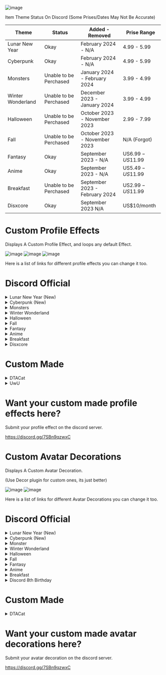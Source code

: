 ![image](https://github.com/DTACat/Custom-Effects-And-Decorations-Discord-Theme/assets/141873540/4b98f54c-ab33-4468-938c-e4aa17cedd2e)

Item Theme Status On Discord
(Some Prises/Dates May Not Be Accurate)

| Theme | Status | Added - Removed | Prise Range |
| --- | --- | --- | --- |
| Lunar New Year | Okay | February 2024 - N/A | 4.99 - 5.99 |
| Cyberpunk | Okay | February 2024 - N/A | 4.99 - 5.99 |
| Monsters | Unable to be Perchased | January 2024 - February 2024 | 3.99 - 4.99 |
| Winter Wonderland | Unable to be Perchased | December 2023 - January 2024 | 3.99 - 4.99 |
| Halloween | Unable to be Perchased | October 2023 - November 2023 | 2.99 - 7.99 |
| Fall | Unable to be Perchased | October 2023 - November 2023 | N/A (Forgot) |
| Fantasy | Okay | September 2023 - N/A | US$6.99 - US$11.99 |
| Anime | Okay | September 2023 - N/A | US$5.49 - US$11.99 |
| Breakfast | Unable to be Perchased | September 2023 - February 2024 | US$2.99 - US$11.99 |
| Disxcore | Okay | September 2023 N/A | US$10/month |

# Custom Profile Effects
Displays A Custom Profile Effect, and loops any default Effect.

![image](https://cdn.discordapp.com/attachments/1136130967128514613/1168426639038873600/Untitled_video_-_Made_with_Clipchamp_23.gif?ex=6551b91b&is=653f441b&hm=2ef2263a113594fac348248d0e3f14c12c421aa3a38d98af36bda5ceef6a9f69&)
![image](https://github.com/DTACat/Custom-Profile-Effects-Discord-Theme/assets/141873540/570705cf-e5c4-43fc-b337-5cace94f223a)
![image](https://github.com/DTACat/Custom-Effects-And-Decorations-Discord-Theme/assets/141873540/b3bfea1b-a004-4048-904d-df04523387e3)

Here is a list of links for different profile effects you can change it too.


  
# Discord Official

<details>

<summary>Lunar New Year (New)</summary>

![image](https://github.com/DTACat/Custom-Effects-And-Decorations-Discord-Theme/assets/141873540/78730946-e6b4-4f34-810c-5839f63aa3f4)

## Dragon Dance

![image](https://github.com/DTACat/Custom-Effects-And-Decorations-Discord-Theme/assets/141873540/3402d484-90fc-43c8-a844-c24427e001ef)

intro: https://cdn.discordapp.com/assets/profile_effects/effects/2024-02-06/dragon-dance/intro_02c49bbfe7.png

loop: https://cdn.discordapp.com/assets/profile_effects/effects/2024-02-05/dragon-dance/loop.png

## Fortune Flurry

![image](https://github.com/DTACat/Custom-Effects-And-Decorations-Discord-Theme/assets/141873540/513f9ceb-4918-4ce0-969f-5a9a56fc2680)

intro: https://cdn.discordapp.com/assets/profile_effects/effects/2024-02-01/fortune-flurry/intro.png

loop: https://cdn.discordapp.com/assets/profile_effects/effects/2024-02-02/fortune-flurry/loop.png

## Midnight Celebration

![image](https://github.com/DTACat/Custom-Effects-And-Decorations-Discord-Theme/assets/141873540/f120cb2a-d1d3-4de8-b178-9580718e44b0)

frame: https://cdn.discordapp.com/assets/profile_effects/effects/2024-02-01/midnight-celebration/frame.png

intro: https://cdn.discordapp.com/assets/profile_effects/effects/2024-02-01/midnight-celebration/intro.png

fireworks: https://cdn.discordapp.com/assets/profile_effects/effects/2024-02-01/midnight-celebration/fireworks.png

</details>

<details>

<summary>Cyberpunk (New)</summary>

![image](https://github.com/DTACat/Custom-Effects-And-Decorations-Discord-Theme/assets/141873540/8d158021-32bb-4930-8ec1-287e749165fc)

## Nightrunner

![image](https://github.com/DTACat/Custom-Effects-And-Decorations-Discord-Theme/assets/141873540/75ed9c58-611b-47fb-88ac-26299b74ed48)

intro: https://cdn.discordapp.com/assets/profile_effects/effects/2024-1-18/cyberpunk-nightrunner/intro.png

idle: https://cdn.discordapp.com/assets/profile_effects/effects/2024-1-18/cyberpunk-nightrunner/idle.png

## Uplink Error

![image](https://github.com/DTACat/Custom-Effects-And-Decorations-Discord-Theme/assets/141873540/8abcce7a-8057-42f8-b9dd-78da5d16373d)

intro: https://cdn.discordapp.com/assets/profile_effects/effects/2024-1-18/cyberpunk-uplinkerror/intro.png

idle: https://cdn.discordapp.com/assets/profile_effects/effects/2024-1-18/cyberpunk-uplinkerror/idle.png

</details>

<details>

<summary>Monsters</summary>

![image](https://github.com/DTACat/Custom-Effects-And-Decorations-Discord-Theme/assets/141873540/fb3affe8-326c-48df-a430-6d576f6679be)

## Goozilla

![image](https://github.com/DTACat/Custom-Effects-And-Decorations-Discord-Theme/assets/141873540/a84468a2-6d1c-4a9d-bcb7-4456c8a6d0e2)

intro-claw: https://cdn.discordapp.com/assets/profile_effects/effects/2023-11-29/goozilla/intro-claw.png

intro-slime: https://cdn.discordapp.com/assets/profile_effects/effects/2023-11-29/goozilla/intro-slime.png

loop: https://cdn.discordapp.com/assets/profile_effects/effects/2023-11-29/goozilla/loop.png

## Heartzilla

![image](https://github.com/DTACat/Custom-Effects-And-Decorations-Discord-Theme/assets/141873540/1edde4a4-e174-4025-a499-8bd5e311b9f5)

intro: https://cdn.discordapp.com/assets/profile_effects/effects/2023-11-30/heartzilla/intro.png

loop: https://cdn.discordapp.com/assets/profile_effects/effects/2023-11-29/heartzilla/loop.png

## Monster Pop

![image](https://github.com/DTACat/Custom-Effects-And-Decorations-Discord-Theme/assets/141873540/a1810658-db6f-4e59-95bd-18aecd14e460)

intro-glass: https://cdn.discordapp.com/assets/profile_effects/effects/2023-11-30/monster-pop/intro-glass.png

intro-monster: https://cdn.discordapp.com/assets/profile_effects/effects/2023-11-30/monster-pop/intro-monster.png

loop: https://cdn.discordapp.com/assets/profile_effects/effects/2023-11-29/monster-pop/loop.png

</details>

<details>
<summary>Winter Wonderland</summary>

![image](https://github.com/DTACat/Custom-Effects-And-Decorations-Discord-Theme/assets/141873540/023f7647-a73e-46e6-be36-5cfb34969d09)

## Deck the Halls

![image](https://github.com/DTACat/Custom-Effects-And-Decorations-Discord-Theme/assets/141873540/cbb117ea-c64e-4cc2-b29c-24c7558f05ff)

intro: https://cdn.discordapp.com/assets/profile_effects/effects/2023-11-28/deck-the-halls/intro.png

loop: https://cdn.discordapp.com/assets/profile_effects/effects/2023-11-22/deck-the-halls/loop.png

## Snowy Shenanigans

![image](https://github.com/DTACat/Custom-Effects-And-Decorations-Discord-Theme/assets/141873540/2502f44d-4b61-49a8-90d8-20c8635fae39)

intro: https://cdn.discordapp.com/assets/profile_effects/effects/2023-11-28/snowy-shenanigans/intro.png

loop: https://cdn.discordapp.com/assets/profile_effects/effects/2023-11-22/snowy-shenanigans/loop.png

</details>

<details>

<summary>Halloween</summary>

# Halloween

Fright and delight your friends, strangers and friendly strangers.

## Ghoulish Graffiti

<details>
<summary>Preview</summary>

![image](https://cdn.discordapp.com/attachments/1136130967128514613/1168676717955649566/punk-girl_thumbnail.png)

</details>

intro: https://cdn.discordapp.com/assets/profile_effects/effects/2023-10-11/punk-girl/intro.png

loop: https://cdn.discordapp.com/assets/profile_effects/effects/2023-10-11/punk-girl/loop.png

## Zombie Slime

<details>
<summary>Preview</summary>

![image](https://cdn.discordapp.com/attachments/1136130967128514613/1168677178746081300/zombie-slime_thumbnail.png)

</details>

intro: https://cdn.discordapp.com/assets/profile_effects/effects/b17d139f2e9/zombie-slime/intro.png

pixel intro: https://cdn.discordapp.com/attachments/1136130967128514613/1173496129678233731/Zombie_Pix_Intro.gif

loop: https://cdn.discordapp.com/assets/profile_effects/effects/b17d139f2e9/zombie-slime/loop.png

<details>
<summary>Others</summary>

### Blue (Custom)

intro: https://cdn.discordapp.com/attachments/1136130967128514613/1172414568270659644/Blue_Zombie_Intro.gif

pixel intro: https://cdn.discordapp.com/attachments/1136130967128514613/1173494762788110357/Blue_Zombie_Pix_Intro.gif

loop: https://cdn.discordapp.com/attachments/1136130967128514613/1172416315680641024/Blue_Zombie_Loop.gif

### Red (Custom)

intro: https://cdn.discordapp.com/attachments/1136130967128514613/1172414969455841330/Red_Zombie_Intro.gif

loop: https://cdn.discordapp.com/attachments/1136130967128514613/1172417533752639530/Red_Zombie_Loop.gif

### Purple (Custom)

intro: https://cdn.discordapp.com/attachments/1136130967128514613/1172415738372427836/Purple_Zombie_Intro.gif

loop: https://cdn.discordapp.com/attachments/1136130967128514613/1172417045732802621/Purple_Zombie_Loop.gif

</details>

## Dark Omens

<details>
<summary>Preview</summary>

![image](https://cdn.discordapp.com/attachments/1136130967128514613/1168677979728126032/ghost-skull_thumbnail.png)

</details>

intro: https://cdn.discordapp.com/assets/profile_effects/effects/b17d139f2e9/ghost-skull/intro.png

loop: https://cdn.discordapp.com/assets/profile_effects/effects/b17d139f2e9/ghost-skull/loop.png

</details>

<details>
  
<summary>Fall</summary>

# Fall

There’s a calm and cosy vibe in the air.

## Fall Foliage

<details>
<summary>Preview</summary>

![image](https://cdn.discordapp.com/attachments/1136130967128514613/1168678906723835934/leaves_thumbnail.png)

</details>

intro-branch: https://cdn.discordapp.com/assets/profile_effects/effects/2023-10-11/leaves/intro-branch.png

intro-leaves: https://cdn.discordapp.com/assets/profile_effects/effects/2023-10-11/leaves/intro-leaves.png

loop: https://cdn.discordapp.com/assets/profile_effects/effects/2023-10-11/leaves/loop.png

## Lilypad Life

<details>
<summary>Preview</summary>

![image](https://cdn.discordapp.com/attachments/1136130967128514613/1168679507025215538/rain_thumbnail.png)

</details>

intro: https://cdn.discordapp.com/assets/profile_effects/effects/2023-9-25/rain/intro.png

loop: https://cdn.discordapp.com/assets/profile_effects/effects/2023-9-25/rain/loop.png

</details>

<details>

<summary>Fantasy</summary>

![image](https://github.com/DTACat/Custom-Effects-And-Decorations-Discord-Theme/assets/141873540/1cdb9f20-472c-4c37-80ef-530812cad8b1)

## Hydro Blast

![image](https://github.com/DTACat/Custom-Effects-And-Decorations-Discord-Theme/assets/141873540/b12451e2-95f0-4b4e-9cac-f11295c7c3cc)

intro: https://cdn.discordapp.com/assets/profile_effects/effects/b17d139f2e9/splash/intro.png

loop: https://cdn.discordapp.com/assets/profile_effects/effects/b17d139f2e9/splash/loop.png

## Sakura Dreams

![image](https://github.com/DTACat/Custom-Effects-And-Decorations-Discord-Theme/assets/141873540/9f0e14e4-c17c-49e2-bf37-547954f79bb2)

intro: https://cdn.discordapp.com/assets/profile_effects/effects/2023-10-5/sakura/intro.png

loop: https://cdn.discordapp.com/assets/profile_effects/effects/2e46d5d2d9e/sakura/loop.png

<details>
<summary>Help</summary>

replace the

"--profile-effect-image: url("https://cdn.discordapp.com/assets/profile_effects/effects/b17d139f2e9/ghost-skull/intro.png");"

on line 18, with

"--profile-effect-image: url("https://cdn.discordapp.com/assets/profile_effects/effects/2023-10-5/sakura/intro.png"), url("https://cdn.discordapp.com/assets/profile_effects/effects/2e46d5d2d9e/sakura/loop.png");"

</details>

## Mystic Vines

![image](https://github.com/DTACat/Custom-Effects-And-Decorations-Discord-Theme/assets/141873540/ebc1d455-e9ed-4893-a9aa-9eb3b0e15071)

intro: https://cdn.discordapp.com/assets/profile_effects/effects/2023-10-11/vines/intro.png

intro-glow: https://cdn.discordapp.com/assets/profile_effects/effects/2023-10-11/vines/intro-glow.png

loop: https://cdn.discordapp.com/assets/profile_effects/effects/2023-10-11/vines/loop.png

<details>
<summary>Help</summary>

replace the

"--profile-effect-image: url("https://cdn.discordapp.com/assets/profile_effects/effects/b17d139f2e9/ghost-skull/intro.png");"

on line 18, with

"--profile-effect-image: url("https://cdn.discordapp.com/assets/profile_effects/effects/2023-10-11/vines/intro.png"), url("https://cdn.discordapp.com/assets/profile_effects/effects/2023-10-11/vines/intro-glow.png"), url("https://cdn.discordapp.com/assets/profile_effects/effects/2023-10-11/vines/loop.png");"

</details>

## Pixie Dust

![image](https://github.com/DTACat/Custom-Effects-And-Decorations-Discord-Theme/assets/141873540/31891da1-a297-4513-b387-e822d33187a8)

loop: https://cdn.discordapp.com/assets/profile_effects/effects/b17d139f2e9/fairy/loop.png

</details>

<details>

<summary>Anime</summary>

![image](https://github.com/DTACat/Custom-Effects-And-Decorations-Discord-Theme/assets/141873540/e669e275-430f-4b65-9565-8c1420918127)

## Magic Hearts

![image](https://github.com/DTACat/Custom-Effects-And-Decorations-Discord-Theme/assets/141873540/4ead59df-57bb-4272-a6aa-c0686dbad107)

intro: https://cdn.discordapp.com/assets/profile_effects/effects/b17d139f2e9/magic-girl/intro.png

loop: https://cdn.discordapp.com/assets/profile_effects/effects/b17d139f2e9/magic-girl/loop.png

## Shater (Broken)

![image](https://github.com/DTACat/Custom-Effects-And-Decorations-Discord-Theme/assets/141873540/ed039480-df47-4c33-aa32-74948f844524)

intro: https://cdn.discordapp.com/assets/profile_effects/effects/2023-10-5/earthquake/intro.png

loop: https://cdn.discordapp.com/assets/profile_effects/effects/2e46d5d2d9e/earthquake/loop.png

## Shuriken Strike (Broken)

![image](https://github.com/DTACat/Custom-Effects-And-Decorations-Discord-Theme/assets/141873540/372bdccc-f198-4759-a01f-dd5ce6765806)

intro: https://cdn.discordapp.com/assets/profile_effects/effects/2023-10-5/shuriken/intro.png

loop: https://cdn.discordapp.com/assets/profile_effects/effects/2e46d5d2d9e/shuriken/loop.png

## Power Surge

![image](https://github.com/DTACat/Custom-Effects-And-Decorations-Discord-Theme/assets/141873540/527ea2b8-2d55-4b5c-9c2d-0d35cf16a6d4)

intro: https://cdn.discordapp.com/assets/profile_effects/effects/2023-9-25/sayan/intro.png

loop: https://cdn.discordapp.com/assets/profile_effects/effects/2023-9-25/sayan/loop.png

## Energy Effect

![image](https://github.com/DTACat/Custom-Effects-And-Decorations-Discord-Theme/assets/141873540/82262d57-9311-4fbb-8254-d7cc0ec0176f)

image: https://cdn.discordapp.com/attachments/1136130967128514613/1172632400040316978/Energy_Effect_Remake.png

</details>

<details>

<summary>Breakfast</summary>

![image](https://github.com/DTACat/Custom-Effects-And-Decorations-Discord-Theme/assets/141873540/3abab467-9824-4409-8a93-4b6da756869a)

## Discord-Os

![image](https://github.com/DTACat/Custom-Effects-And-Decorations-Discord-Theme/assets/141873540/4b7be432-e7d5-480f-9a2f-6d39280999ab)

intro: https://cdn.discordapp.com/assets/profile_effects/effects/2023-9-25/cereal/intro.png

loop: https://cdn.discordapp.com/assets/profile_effects/effects/2023-9-25/cereal/loop.png

## Breakfast Plate

![image](https://github.com/DTACat/Custom-Effects-And-Decorations-Discord-Theme/assets/141873540/d6c1b508-3880-4c6d-97e6-9a1603d5988a)

intro: https://cdn.discordapp.com/assets/profile_effects/effects/2023-9-25/plate/intro.png

loop: https://cdn.discordapp.com/assets/profile_effects/effects/2023-9-25/plate/loop.png

</details>

<details>

<summary>Disxcore</summary>

![image](https://github.com/DTACat/Custom-Effects-And-Decorations-Discord-Theme/assets/141873540/30e4eaa1-b60f-449d-ad66-5843bd52079c)

## Boost Relic

![image](https://github.com/DTACat/Custom-Effects-And-Decorations-Discord-Theme/assets/141873540/fb50630f-83a6-4a40-8bdd-3165a2d05b2f)

intro: https://cdn.discordapp.com/assets/profile_effects/effects/2023-11-7/boost-relic/intro.png

loop: https://cdn.discordapp.com/assets/profile_effects/effects/2023-11-7/boost-relic/loop.png

## Cyberspace

![image](https://github.com/DTACat/Custom-Effects-And-Decorations-Discord-Theme/assets/141873540/f549bd26-8cc8-4545-b600-a6b0dba34222)

intro: https://cdn.discordapp.com/assets/profile_effects/effects/2023-11-7/cyberspace/intro.png

loop: https://cdn.discordapp.com/assets/profile_effects/effects/2023-11-7/cyberspace/loop.png

</details>

  
# Custom Made

<details>
  
<summary>DTACat</summary>

# DTACat

![image](https://github.com/DTACat/Custom-Effects-And-Decorations-Discord-Theme/assets/141873540/c4d0be0d-0891-4b51-98b5-e3a504902d0c)

## DTACat

![image](https://github.com/DTACat/Custom-Effects-And-Decorations-Discord-Theme/assets/141873540/08e02751-7814-4162-85bb-be3c176fd9e1)

image: https://media.discordapp.net/attachments/1136130967128514613/1169088009329709166/DTACatEffect.png

## DTACat Old

<details>
<summary>Preview</summary>

![image](https://cdn.discordapp.com/attachments/1136130967128514613/1168721520667918447/DTACat_thumbnail.png)

</details>

image: https://media.discordapp.net/attachments/1136130967128514613/1168713612425170964/image.png

</details>

<details>

<summary>UwU</summary>

# UwU

## Heart

<details>
<summary>Preview</summary>

![image](https://media.discordapp.net/attachments/1136130967128514613/1170228593457102909/image.png)

</details>

image: https://cdn.discordapp.com/attachments/1136130967128514613/1170217397823754320/Frame_6.png

</details>

# Want your custom made profile effects here?

Submit your profile effect on the discord server.

https://discord.gg/7SBn9qzwxC

</details>

# Custom Avatar Decorations
Displays A Custom Avatar Decoration.

(Use Decor plugin for custom ones, its just better)

![image](https://github.com/DTACat/Custom-Effects-And-Decorations-Discord-Theme/assets/141873540/374b89df-d87f-4801-81d9-1979efc83780)
![image](https://github.com/DTACat/Custom-Effects-And-Decorations-Discord-Theme/assets/141873540/ae7acaa3-2dc8-4dd2-91aa-2e09ed398691)

Here is a list of links for different Avatar Decorations you can change it too.

  
# Discord Official

<details>

<summary>Lunar New Year (New)</summary>

## Fan Flourish

https://cdn.discordapp.com/avatar-decoration-presets/a_9d2ff9685be0c668ef6990b0035fac17.png?size=240&passthrough=true

## Lunar Lanterns

https://cdn.discordapp.com/avatar-decoration-presets/a_63b29ec5b1ea6bb01c2251049838d822.png?size=240&passthrough=true

## Firecrackers

https://cdn.discordapp.com/avatar-decoration-presets/a_0f4f1b40921ce680b60007e94427d1f2.png?size=240&passthrough=true

## Dragon's Smile

https://cdn.discordapp.com/avatar-decoration-presets/a_445566ed965b2c1632a5b45c92f32d11.png?size=240&passthrough=true

## Lucky Envelopes

https://cdn.discordapp.com/avatar-decoration-presets/a_1b1df0ae8c2d34afd85da5c22a0d761a.png?size=240&passthrough=true

## Koi Pond

https://cdn.discordapp.com/avatar-decoration-presets/a_50b440810b1bbd89f6284f36d40ad0af.png?size=240&passthrough=true

</details>

<details>

<summary>Cyberpunk (New)</summary>

## Glitch:

https://cdn.discordapp.com/avatar-decoration-presets/a_e90ebc0114e7bdc30353c8b11953ea41.png?size=240&passthrough=true

## Cybernetic

https://cdn.discordapp.com/avatar-decoration-presets/a_c6b3bc1dc49e5b284dca0b6437831004.png?size=240&passthrough=true

## Digital Sunrise

https://cdn.discordapp.com/avatar-decoration-presets/a_cc83efd93ecd6e41857449c3c0ef9b22.png?size=240&passthrough=true

## Implant

https://cdn.discordapp.com/avatar-decoration-presets/a_172fa9da0af8698e37f5e5de76637439.png?size=240&passthrough=true

</details>

<details>

<summary>Monster</summary>

## Beamchomp:

https://cdn.discordapp.com/avatar-decoration-presets/a_e11ac0d3f2b1301173847b84a1a3268f.png?size=240&passthrough=true

## Stinkums:

https://cdn.discordapp.com/avatar-decoration-presets/a_ea8e2e628bacdddb1ef18cb382aa454c.png?size=240&passthrough=true

## Chuck:

https://cdn.discordapp.com/avatar-decoration-presets/a_68b9ced89df522993b81a33f43490ef1.png?size=240&passthrough=true

## Winkle:

https://cdn.discordapp.com/avatar-decoration-presets/a_8b7ad8479ad8cc9996b508b75410e2f9.png?size=240&passthrough=true

## Chewbert:

https://cdn.discordapp.com/avatar-decoration-presets/a_129e3e818c8319e031d34d4194cf8ecd.png?size=240&passthrough=true

## Doodlezard:

https://cdn.discordapp.com/avatar-decoration-presets/a_48ca99fcfa4ecc11acdc323534a0ecbb.png?size=240&passthrough=true

## Glop:

https://cdn.discordapp.com/avatar-decoration-presets/a_42f43a32539de2f3f30a348dc8a880e1.png?size=240&passthrough=true

## Gawblehop:

https://cdn.discordapp.com/avatar-decoration-presets/a_be797b0a0efafd45a9ee49aaedbde4d2.png?size=240&passthrough=ture

</details>

<details>

<summary>Winter Wonderland</summary>

## New Year: 

https://cdn.discordapp.com/avatar-decoration-presets/a_a46f14932ac02de32f64139d3b9057b8.png?size=240&passthrough=true

## Fresh Pine: 

https://cdn.discordapp.com/avatar-decoration-presets/a_a0fafb7c7ee7f1e5b1442f44f3aa14b7.png?size=240&passthrough=true

## Snow Globe: 

https://cdn.discordapp.com/avatar-decoration-presets/a_85a8f9ca60cb4328378270a7f13ed7fd.png?size=240&passthrough=true

## Fairy Lights: 

https://cdn.discordapp.com/avatar-decoration-presets/a_88f42fb7360d8224a670a50c3496f315.png?size=240&passthrough=true

</details>

<details>

<summary>Halloween</summary>

## Graveyard Cat: 

https://cdn.discordapp.com/avatar-decoration-presets/a_ad4e2cad924bbb3a2fddf5c527370479.png?size=240&passthrough=true

## Ghosts: 

https://cdn.discordapp.com/avatar-decoration-presets/a_b9a64088e30fd3a6f2456c2e0f44f173.png?size=240&passthrough=true

## Minions: 

https://cdn.discordapp.com/avatar-decoration-presets/a_f979ba5f9c2ba83db3149cc02f489f7c.png?size=240&passthrough=true

## Jack-o'-lantern: 

https://cdn.discordapp.com/avatar-decoration-presets/a_50939e8f95b0ddfa596809480b0eb3e1.png?size=240&passthrough=true

</details>

<details>

<summary>Fall</summary>

## Autumn Leavs: 

https://cdn.discordapp.com/avatar-decoration-presets/a_5087f7f988bd1b2819cac3e33d0150f5.png?size=240&passthrough=true

## Pumpkin Spice: 

https://cdn.discordapp.com/avatar-decoration-presets/a_145dffeb81bcfff96be683fd9f6db20a.png?size=240&passthrough=true

## Frog Hat: 

https://cdn.discordapp.com/avatar-decoration-presets/a_4936aa6c33a101b593f9607d48d686ec.png?size=240&passthrough=true

## Fox Hat: 

https://cdn.discordapp.com/avatar-decoration-presets/a_7d305bca6cf371df98c059f9d2ef05e4.png?size=240&passthrough=true

</details>



<details>

<summary>Fantasy</summary>

## Flaming Sword: 

https://cdn.discordapp.com/avatar-decoration-presets/a_0f5d6c4dd8ae74662ee9c40722a56cbd.png?size=240&passthrough=true

## Magical Potion: 

https://cdn.discordapp.com/avatar-decoration-presets/a_1dbc603c181999b9815cb426dfec71a6.png?size=240&passthrough=true

## Fairy Sprites: 

https://cdn.discordapp.com/avatar-decoration-presets/a_fe3c76cac2adf426832a7e495e8329d3.png?size=240&passthrough=true

## Wizard's Staff: 

https://cdn.discordapp.com/avatar-decoration-presets/a_db9baf0ba7cf449d2b027c06309dbe8d.png?size=240&passthrough=true

## Glowing Rune: 

https://cdn.discordapp.com/avatar-decoration-presets/a_d650e22f6c4bab4fc0969e9d35edbcb0.png?size=240&passthrough=true

## Defensive Shield: 

https://cdn.discordapp.com/avatar-decoration-presets/a_29a0533cb3de61aa8179810188f3830d.png?size=240&passthrough=true

## Skull Medallion: 

https://cdn.discordapp.com/avatar-decoration-presets/a_9d67a1cbf81fe7197c871e94f619b04b.png?size=240&passthrough=true

## Treasure and Key: 

https://cdn.discordapp.com/avatar-decoration-presets/a_4c9f2ec29c05755456dbce45d8190ed4.png?size=240&passthrough=true

</details>

<details>

<summary>Anime</summary>

## Radiating Energy: 

https://cdn.discordapp.com/avatar-decoration-presets/a_c7e1751e8122f1b475cb3006966fb28c.png?size=240&passthrough=true

## Soul Leaving Body: 

https://cdn.discordapp.com/avatar-decoration-presets/a_c3c09bd122898be35093d0d59850f627.png?size=240&passthrough=true

## Sweat Drops: 

https://cdn.discordapp.com/avatar-decoration-presets/a_55c9d0354290afa8b7fe47ea9bd7dbcf.png?size=240&passthrough=true

## Starry-Eyed: 

https://cdn.discordapp.com/avatar-decoration-presets/a_d72066b8cecbadd9fc951913ebcc384f.png?size=240&passthrough=true

## In Love: 

https://cdn.discordapp.com/avatar-decoration-presets/a_8ffa2ba9bff18e96b76c2e66fd0d7fa3.png?size=240&passthrough=true

## Shocked: 

https://cdn.discordapp.com/avatar-decoration-presets/a_f1b2fd4706ab02b54d3a58f84b3ef564.png?size=240&passthrough=true

## Angry: 

https://cdn.discordapp.com/avatar-decoration-presets/a_3c97a2d37f433a7913a1c7b7a735d000.png?size=240&passthrough=true

</details>

<details>

<summary>Breakfast</summary>

## Toast: 

https://cdn.discordapp.com/avatar-decoration-presets/a_911e48f3a695c7f6c267843ab6a96f2f.png?size=240&passthrough=true

## Morning Coffee: 

https://cdn.discordapp.com/avatar-decoration-presets/a_aa2e1c2b3cf05b24f6ec7b8b4141f5fc.png?size=240&passthrough=true

## Fried Egg: 

https://cdn.discordapp.com/avatar-decoration-presets/a_9b7b74e72efe1bc5a6beddced3da3c0f.png?size=240&passthrough=true

## Blueberry Jam: 

https://cdn.discordapp.com/avatar-decoration-presets/a_faaa56d945e2d0f6c41cf940d122cb9e.png?size=240&passthrough=true

## Doughnut: 

https://cdn.discordapp.com/avatar-decoration-presets/a_8b0d858b65a81ea0c537091a4650a6d4.png?size=240&passthrough=true

## Pancakes: 

https://cdn.discordapp.com/avatar-decoration-presets/a_950aea7686c5674b4e2f5df0830d153b.png?size=240&passthrough=true

</details>

<details>

<summary>Discord 8th Birthday</summary>

## Headset

blue: https://cdn.discordapp.com/avatar-decoration-presets/a_d3da36040163ee0f9176dfe7ced45cdc.png?size=240&passthrough=true

yellow: https://cdn.discordapp.com/attachments/1136130967128514613/1172419779945050153/DISXCOREHeadset_Yellow.gif

purple: https://cdn.discordapp.com/attachments/1136130967128514613/1172419780234465360/DISXCOREHeadset_Perple.gif

## Futuristic UI

blue: https://cdn.discordapp.com/attachments/1136130967128514613/1172422277896359968/Blue_UI.gif

yellow: https://cdn.discordapp.com/attachments/1136130967128514613/1172422278248665120/Yellow_UI.gif

purple: https://cdn.discordapp.com/avatar-decoration-presets/a_fed43ab12698df65902ba06727e20c0e.png?size=240&passthrough=true

## Smoke

blue (Broken): https://cdn.discordapp.com/attachments/1136130967128514613/1172424441016373258/Smoke_Blue.gif

yellow: https://cdn.discordapp.com/avatar-decoration-presets/a_10b9f886b513b77ccdd67c8784f1a496.png?size=240&passthrough=true

purple (Broken): https://cdn.discordapp.com/attachments/1136130967128514613/1172424440634683474/Smoke_Purple.gif

## Saw (Re-Make)

image: https://cdn.discordapp.com/attachments/1136130967128514613/1172431215870091285/Saw.png

## Sparkle Ring (Re-Make)

blue: https://cdn.discordapp.com/attachments/1136130967128514613/1172659569709822132/Sparkle_Ring_Blue.png

yellow: https://cdn.discordapp.com/attachments/1136130967128514613/1172660098498306138/Sparkle_Ring_Yellow.png

purplr: https://cdn.discordapp.com/attachments/1136130967128514613/1172660098276003900/Sparkle_Ring_Purple.png

Sorry, can't get all of them :(

</details>

# Custom Made

<details>
  
<summary>DTACat</summary>

# DTACat

![image](https://github.com/DTACat/Custom-Effects-And-Decorations-Discord-Theme/assets/141873540/c4d0be0d-0891-4b51-98b5-e3a504902d0c)

## Snipe

<details>
<summary>Preview</summary>

![image](https://cdn.discordapp.com/attachments/1136130967128514613/1169098455667441725/DTACatAvatarDeco.png)

</details>

image: https://cdn.discordapp.com/attachments/1136130967128514613/1169098455667441725/DTACatAvatarDeco.png

## Cat Ears

<details>
<summary>Preview</summary>

![image](https://cdn.discordapp.com/attachments/1136130967128514613/1169159581109334036/CatEarDeco.png)

</details>

image: https://cdn.discordapp.com/attachments/1136130967128514613/1169159581109334036/CatEarDeco.png

</details>

# Want your custom made avatar decorations here?

Submit your avatar decoration on the discord server.

https://discord.gg/7SBn9qzwxC



